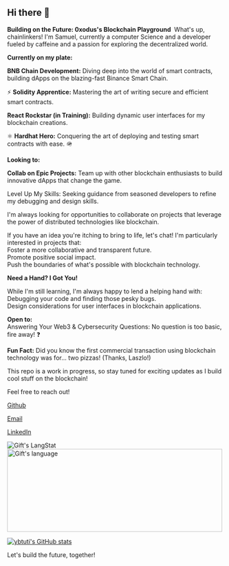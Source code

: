 ## Hi there 👋

<!--
**ybtuti/ybtuti** is a ✨ _special_ ✨ repository because its `README.md` (this file) appears on your GitHub profile.

Here are some ideas to get you started:

- 🔭 I’m currently working on ...
- 🌱 I’m currently learning Solidty, 
- 👯 I’m looking to collaborate on 
- 🤔 I’m looking for help with ...
- 💬 Ask me about ...
- 📫 How to reach me: ...
- 😄 Pronouns: ...
- ⚡ Fun fact: ...
-->
**Building on the Future: 0xodus's Blockchain Playground**
 ️
What's up, chainlinkers!  I'm Samuel, currently a computer Science and a developer fueled by caffeine and a passion for exploring the decentralized world.

**Currently on my plate:**

**BNB Chain Development:** Diving deep into the world of smart contracts, building dApps on the blazing-fast Binance Smart Chain. 

⚡️
**Solidity Apprentice:** Mastering the art of writing secure and efficient smart contracts.

**React Rockstar (in Training):** Building dynamic user interfaces for my blockchain creations. 

⚛️
**Hardhat Hero:** Conquering the art of deploying and testing smart contracts with ease. 🪖


**Looking to:**

**Collab on Epic Projects:** Team up with other blockchain enthusiasts to build innovative dApps that change the game.

Level Up My Skills: Seeking guidance from seasoned developers to refine my debugging and design skills.

I'm always looking for opportunities to collaborate on projects that leverage the power of distributed technologies like blockchain.  

If you have an idea you're itching to bring to life, let's chat!  I'm particularly interested in projects that:  
Foster a more collaborative and transparent future.  
Promote positive social impact.  
Push the boundaries of what's possible with blockchain technology.

**Need a Hand?  I Got You!**

While I'm still learning, I'm always happy to lend a helping hand with:  
Debugging your code and finding those pesky bugs.  
Design considerations for user interfaces in blockchain applications.

**Open to:**    
    Answering Your Web3 & Cybersecurity Questions: No question is too basic, fire away! ❓️

**Fun Fact:**  Did you know the first commercial transaction using blockchain technology was for... two pizzas!  (Thanks, Laszlo!)

This repo is a work in progress, so stay tuned for exciting updates as I build cool stuff on the blockchain!

Feel free to reach out!

[Github](https://github.com/ybtuti)

[Email](msuusamuel@gmail.com)

[LinkedIn](https://www.linkedin.com/in/samuelmusuu/)

 <div>
   <img align="center" src="https://github-readme-streak-stats.herokuapp.com/?user=ybtuti&theme=gotham" alt="Gift's LangStat" />
  <img align="center" src="https://github-readme-stats.vercel.app/api/top-langs?username=ybtuti&langs_count=10&show_icons=true&locale=en&layout=compact&theme=gotham" alt="Gift's language" height="192px"  width="500px"/>
</div>
<script src="https://tryhackme.com/badge/2305230"></script>




[![ybtuti's GitHub stats](https://github-readme-stats.vercel.app/api?username=ybtuti&show_icons=true&theme=gotham)](https://github.com/anuraghazra/github-readme-stats)

Let's build the future, together!
<!-- Building on the Future: [Your 's GitHub Playground ️
Hey there!  I'm [Your Name], a computer science student currently diving deep into the world of blockchain development.   I'm particularly excited about the potential of the BNB Chain and its ability to revolutionize various industries.

What I'm Building:

Sharpening my skills in Solidity, the language for creating smart contracts on the BNB Chain.
⚛️ Exploring the power of React for building intuitive user interfaces for blockchain applications.
Experimenting with Hardhat as my development environment for a smooth and efficient workflow.
Open to Collaboration!

I'm always looking for opportunities to collaborate on projects that leverage the power of distributed technologies like blockchain.  If you have an idea you're itching to bring to life, let's chat!  I'm particularly interested in projects that:

Foster a more collaborative and transparent future.
Promote positive social impact.
Push the boundaries of what's possible with blockchain technology.
Need a Hand?  I Got You!

While I'm still learning, I'm always happy to lend a helping hand with:

Debugging your code and finding those pesky bugs. Design considerations for user interfaces in blockchain applications.
Always Learning, Always Open!

Feel free to reach out if you have any questions about Web3 or Cybersecurity - I'm constantly learning and love to share knowledge!

Fun Fact:   The first commercial transaction using blockchain technology was for a pizza - talk about delicious innovation!

Let's Connect!

Stay updated on my projects by following this repository.
You can also find me on [other social media platforms you use] (if applicable).
Happy Coding! -->
